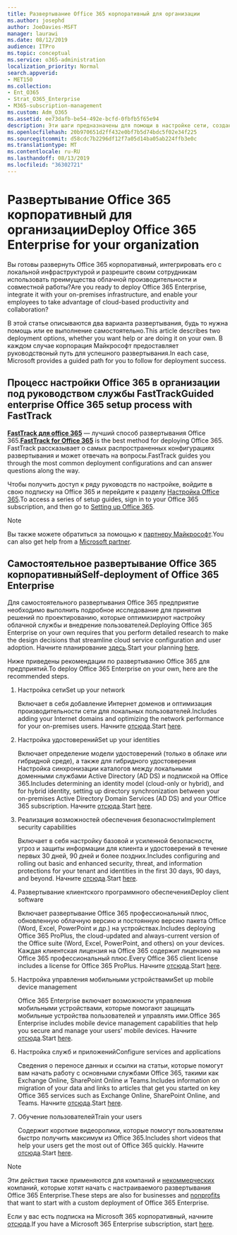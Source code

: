 ```yaml
---
title: Развертывание Office 365 корпоративный для организации
ms.author: josephd
author: JoeDavies-MSFT
manager: laurawi
ms.date: 08/12/2019
audience: ITPro
ms.topic: conceptual
ms.service: o365-administration
localization_priority: Normal
search.appverid:
- MET150
ms.collection:
- Ent_O365
- Strat_O365_Enterprise
- M365-subscription-management
ms.custom: Adm_O365
ms.assetid: ee73dafb-be54-492e-bcfd-0fbfb5f65e94
description: Эти шаги предназначены для помощи в настройке сети, создании удостоверений, развертывании Office 365 профессиональный плюс, переносе данных и помощи пользователям в Организации начать использовать Office 365.
ms.openlocfilehash: 20b970651d2ff432e0bf7b5d74bdc5f02e34f225
ms.sourcegitcommit: d58cdc7b2296df12f7a05d14ba05ab224ffb3e0c
ms.translationtype: MT
ms.contentlocale: ru-RU
ms.lasthandoff: 08/13/2019
ms.locfileid: "36302721"
---
```

# <a name="deploy-office-365-enterprise-for-your-organization"></a><span data-ttu-id="a2ea2-103">Развертывание Office 365 корпоративный для организации</span><span class="sxs-lookup"><span data-stu-id="a2ea2-103">Deploy Office 365 Enterprise for your organization</span></span>

<span data-ttu-id="a2ea2-104">Вы готовы развернуть Office 365 корпоративный, интегрировать его с локальной инфраструктурой и разрешите своим сотрудникам использовать преимущества облачной производительности и совместной работы?</span><span class="sxs-lookup"><span data-stu-id="a2ea2-104">Are you ready to deploy Office 365 Enterprise, integrate it with your on-premises infrastructure, and enable your employees to take advantage of cloud-based productivity and collaboration?</span></span>

<span data-ttu-id="a2ea2-105">В этой статье описываются два варианта развертывания, будь то нужна помощь или ее выполнение самостоятельно.</span><span class="sxs-lookup"><span data-stu-id="a2ea2-105">This article describes two deployment options, whether you want help or are doing it on your own.</span></span> <span data-ttu-id="a2ea2-106">В каждом случае корпорация Майкрософт предоставляет руководствоный путь для успешного развертывания.</span><span class="sxs-lookup"><span data-stu-id="a2ea2-106">In each case, Microsoft provides a guided path for you to follow for deployment success.</span></span>

## <a name="guided-enterprise-office-365-setup-process-with-fasttrack"></a><span data-ttu-id="a2ea2-107">Процесс настройки Office 365 в организации под руководством службы FastTrack</span><span class="sxs-lookup"><span data-stu-id="a2ea2-107">Guided enterprise Office 365 setup process with FastTrack</span></span>

<span data-ttu-id="a2ea2-108">**[FastTrack для office 365](https://docs.microsoft.com/fasttrack/O365-fasttrack-benefit-for-office-365)** — лучший способ развертывания Office 365.</span><span class="sxs-lookup"><span data-stu-id="a2ea2-108">**[FastTrack for Office 365](https://docs.microsoft.com/fasttrack/O365-fasttrack-benefit-for-office-365)** is the best method for deploying Office 365.</span></span> <span data-ttu-id="a2ea2-109">FastTrack рассказывает о самых распространенных конфигурациях развертывания и может отвечать на вопросы.</span><span class="sxs-lookup"><span data-stu-id="a2ea2-109">FastTrack guides you through the most common deployment configurations and can answer questions along the way.</span></span> 

<span data-ttu-id="a2ea2-110">Чтобы получить доступ к ряду руководств по настройке, войдите в свою подписку на Office 365 и перейдите к разделу [Настройка Office 365](https://aka.ms/o365fasttrack).</span><span class="sxs-lookup"><span data-stu-id="a2ea2-110">To access a series of setup guides, sign in to your Office 365 subscription, and then go to [Setting up Office 365](https://aka.ms/o365fasttrack).</span></span>

>[!Note]
><span data-ttu-id="a2ea2-111">Вы также можете обратиться за помощью к [партнеру Майкрософт](https://www.microsoft.com/solution-providers/home).</span><span class="sxs-lookup"><span data-stu-id="a2ea2-111">You can also get help from a [Microsoft partner](https://www.microsoft.com/solution-providers/home).</span></span>
>

## <a name="self-deployment-of-office-365-enterprise"></a><span data-ttu-id="a2ea2-112">Самостоятельное развертывание Office 365 корпоративный</span><span class="sxs-lookup"><span data-stu-id="a2ea2-112">Self-deployment of Office 365 Enterprise</span></span>

<span data-ttu-id="a2ea2-113">Для самостоятельного развертывания Office 365 предприятие необходимо выполнить подробное исследование для принятия решений по проектированию, которые оптимизируют настройку облачной службы и внедрение пользователей.</span><span class="sxs-lookup"><span data-stu-id="a2ea2-113">Deploying Office 365 Enterprise on your own requires that you perform detailed research to make the design decisions that streamline cloud service configuration and user adoption.</span></span> <span data-ttu-id="a2ea2-114">Начните планирование [здесь](get-your-organization-ready-for-office-365.md).</span><span class="sxs-lookup"><span data-stu-id="a2ea2-114">Start your planning [here](get-your-organization-ready-for-office-365.md).</span></span>

<span data-ttu-id="a2ea2-115">Ниже приведены рекомендации по развертыванию Office 365 для предприятий.</span><span class="sxs-lookup"><span data-stu-id="a2ea2-115">To deploy Office 365 Enterprise on your own, here are the recommended steps.</span></span>

1. <span data-ttu-id="a2ea2-116">Настройка сети</span><span class="sxs-lookup"><span data-stu-id="a2ea2-116">Set up your network</span></span>

   <span data-ttu-id="a2ea2-117">Включает в себя добавление Интернет доменов и оптимизация производительности сети для локальных пользователей.</span><span class="sxs-lookup"><span data-stu-id="a2ea2-117">Includes adding your Internet domains and optimizing the network performance for your on-premises users.</span></span> <span data-ttu-id="a2ea2-118">Начните [отсюда](set-up-network-for-office-365.md).</span><span class="sxs-lookup"><span data-stu-id="a2ea2-118">Start [here](set-up-network-for-office-365.md).</span></span>
 
2. <span data-ttu-id="a2ea2-119">Настройка удостоверений</span><span class="sxs-lookup"><span data-stu-id="a2ea2-119">Set up your identities</span></span>

   <span data-ttu-id="a2ea2-120">Включает определение модели удостоверений (только в облаке или гибридной среде), а также для гибридного удостоверения Настройка синхронизации каталогов между локальными доменными службами Active Directory (AD DS) и подпиской на Office 365.</span><span class="sxs-lookup"><span data-stu-id="a2ea2-120">Includes determining an identity model (cloud-only or hybrid), and for hybrid identity, setting up directory synchronization between your on-premises Active Directory Domain Services (AD DS) and your Office 365 subscription.</span></span> <span data-ttu-id="a2ea2-121">Начните [отсюда](protect-your-global-administrator-accounts.md).</span><span class="sxs-lookup"><span data-stu-id="a2ea2-121">Start [here](protect-your-global-administrator-accounts.md).</span></span>

3. <span data-ttu-id="a2ea2-122">Реализация возможностей обеспечения безопасности</span><span class="sxs-lookup"><span data-stu-id="a2ea2-122">Implement security capabilities</span></span>

   <span data-ttu-id="a2ea2-123">Включает в себя настройку базовой и усиленной безопасности, угроз и защиты информации для клиента и удостоверений в течение первых 30 дней, 90 дней и более поздних.</span><span class="sxs-lookup"><span data-stu-id="a2ea2-123">Includes configuring and rolling out basic and enhanced security, threat, and information protections for your tenant and identities in the first 30 days, 90 days, and beyond.</span></span> <span data-ttu-id="a2ea2-124">Начните [отсюда](https://docs.microsoft.com/office365/securitycompliance/security-roadmap).</span><span class="sxs-lookup"><span data-stu-id="a2ea2-124">Start [here](https://docs.microsoft.com/office365/securitycompliance/security-roadmap).</span></span>
 
4. <span data-ttu-id="a2ea2-125">Развертывание клиентского программного обеспечения</span><span class="sxs-lookup"><span data-stu-id="a2ea2-125">Deploy client software</span></span>

   <span data-ttu-id="a2ea2-126">Включает развертывание Office 365 профессиональный плюс, обновленную облачную версию и постоянную версию пакета Office (Word, Excel, PowerPoint и др.) на устройствах.</span><span class="sxs-lookup"><span data-stu-id="a2ea2-126">Includes deploying Office 365 ProPlus, the cloud-updated and always-current version of the Office suite (Word, Excel, PowerPoint, and others) on your devices.</span></span> <span data-ttu-id="a2ea2-127">Каждая клиентская лицензия на Office 365 содержит лицензию на Office 365 профессиональный плюс.</span><span class="sxs-lookup"><span data-stu-id="a2ea2-127">Every Office 365 client license includes a license for Office 365 ProPlus.</span></span> <span data-ttu-id="a2ea2-128">Начните [отсюда](https://docs.microsoft.com/DeployOffice/deployment-guide-for-office-365-proplus).</span><span class="sxs-lookup"><span data-stu-id="a2ea2-128">Start [here](https://docs.microsoft.com/DeployOffice/deployment-guide-for-office-365-proplus).</span></span>
 
5. <span data-ttu-id="a2ea2-129">Настройка управления мобильными устройствами</span><span class="sxs-lookup"><span data-stu-id="a2ea2-129">Set up mobile device management</span></span>

   <span data-ttu-id="a2ea2-130">Office 365 Enterprise включает возможности управления мобильными устройствами, которые помогают защищать мобильные устройства пользователей и управлять ими.</span><span class="sxs-lookup"><span data-stu-id="a2ea2-130">Office 365 Enterprise includes mobile device management capabilities that help you secure and manage your users' mobile devices.</span></span> <span data-ttu-id="a2ea2-131">Начните [отсюда](https://support.office.com/article/set-up-mobile-device-management-mdm-in-office-365-dd892318-bc44-4eb1-af00-9db5430be3cd).</span><span class="sxs-lookup"><span data-stu-id="a2ea2-131">Start [here](https://support.office.com/article/set-up-mobile-device-management-mdm-in-office-365-dd892318-bc44-4eb1-af00-9db5430be3cd).</span></span>
 
6. <span data-ttu-id="a2ea2-132">Настройка служб и приложений</span><span class="sxs-lookup"><span data-stu-id="a2ea2-132">Configure services and applications</span></span>

   <span data-ttu-id="a2ea2-133">Сведения о переносе данных и ссылки на статьи, которые помогут вам начать работу с основными службами Office 365, такими как Exchange Online, SharePoint Online и Teams.</span><span class="sxs-lookup"><span data-stu-id="a2ea2-133">Includes information on migration of your data and links to articles that get you started on key Office 365 services such as Exchange Online, SharePoint Online, and Teams.</span></span> <span data-ttu-id="a2ea2-134">Начните [отсюда](configure-services-and-applications.md).</span><span class="sxs-lookup"><span data-stu-id="a2ea2-134">Start [here](configure-services-and-applications.md).</span></span>
 
7. <span data-ttu-id="a2ea2-135">Обучение пользователей</span><span class="sxs-lookup"><span data-stu-id="a2ea2-135">Train your users</span></span>

   <span data-ttu-id="a2ea2-136">Содержит короткие видеоролики, которые помогут пользователям быстро получить максимум из Office 365.</span><span class="sxs-lookup"><span data-stu-id="a2ea2-136">Includes short videos that help your users get the most out of Office 365 quickly.</span></span> <span data-ttu-id="a2ea2-137">Начните [отсюда](https://docs.microsoft.com/office365/admin/admin-overview/get-started-with-office-365#training-resources-for-your-users).</span><span class="sxs-lookup"><span data-stu-id="a2ea2-137">Start [here](https://docs.microsoft.com/office365/admin/admin-overview/get-started-with-office-365#training-resources-for-your-users).</span></span>
 

>[!Note]
><span data-ttu-id="a2ea2-138">Эти действия также применяются для компаний и [некоммерческих](https://go.microsoft.com/fwlink/?LinkId=627221) компаний, которые хотят начать с настраиваемого развертывания Office 365 Enterprise.</span><span class="sxs-lookup"><span data-stu-id="a2ea2-138">These steps are also for businesses and [nonprofits](https://go.microsoft.com/fwlink/?LinkId=627221) that want to start with a custom deployment of Office 365 Enterprise.</span></span> 
>

<span data-ttu-id="a2ea2-139">Если у вас есть подписка на Microsoft 365 корпоративный, начните [отсюда](https://docs.microsoft.com/microsoft-365/enterprise/deploy-microsoft-365-enterprise).</span><span class="sxs-lookup"><span data-stu-id="a2ea2-139">If you have a Microsoft 365 Enterprise subscription, start [here](https://docs.microsoft.com/microsoft-365/enterprise/deploy-microsoft-365-enterprise).</span></span>
